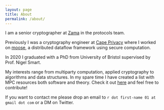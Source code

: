 ```yaml
---
layout: page
title: About
permalink: /about/
---
```


I am a senior cryptographer at [Zama](https://www.zama.ai/) in the protocols team.

Previously I was a cryptography engineer at [Cape
Privacy](https://capeprivacy.com/) where I worked on
[moose](https://github.com/tf-encrypted/moose), a distributed dataflow framework
using secure computation.

In 2020 I graduated with a PhD from University of Bristol supervised by Prof.
Nigel Smart.

My interests range from multiparty computation, applied cryptography to algorithms and data structures.
In my spare time I have created a list with MPC resources both software and theory. Check it out [here](https://github.com/rdragos/awesome-mpc) and feel free to contribute!

If you want to contact me please drop an email to
`r dot first-name 01 at gmail dot com` or a DM on Twitter.
